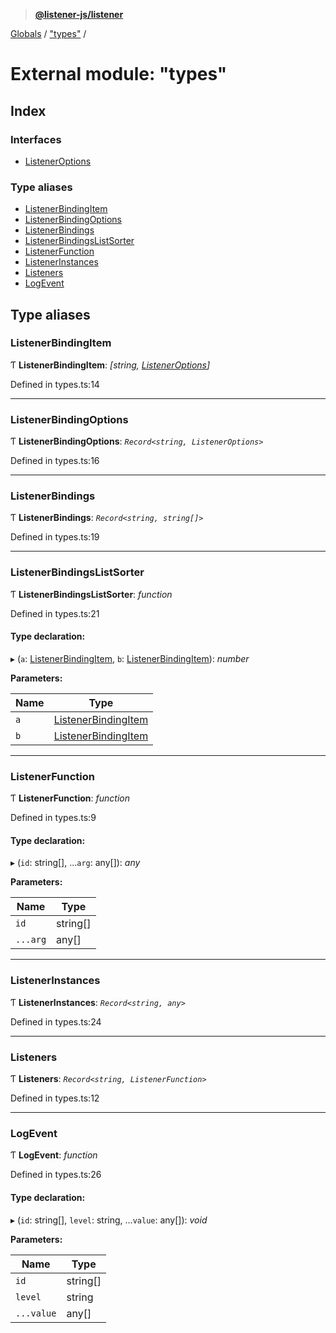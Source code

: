 > **[@listener-js/listener](../README.md)**

[Globals](../globals.md) / ["types"](_types_.md) /

# External module: "types"

## Index

### Interfaces

* [ListenerOptions](../interfaces/_types_.listeneroptions.md)

### Type aliases

* [ListenerBindingItem](_types_.md#listenerbindingitem)
* [ListenerBindingOptions](_types_.md#listenerbindingoptions)
* [ListenerBindings](_types_.md#listenerbindings)
* [ListenerBindingsListSorter](_types_.md#listenerbindingslistsorter)
* [ListenerFunction](_types_.md#listenerfunction)
* [ListenerInstances](_types_.md#listenerinstances)
* [Listeners](_types_.md#listeners)
* [LogEvent](_types_.md#logevent)

## Type aliases

###  ListenerBindingItem

Ƭ **ListenerBindingItem**: *[string, [ListenerOptions](../interfaces/_types_.listeneroptions.md)]*

Defined in types.ts:14

___

###  ListenerBindingOptions

Ƭ **ListenerBindingOptions**: *`Record<string, ListenerOptions>`*

Defined in types.ts:16

___

###  ListenerBindings

Ƭ **ListenerBindings**: *`Record<string, string[]>`*

Defined in types.ts:19

___

###  ListenerBindingsListSorter

Ƭ **ListenerBindingsListSorter**: *function*

Defined in types.ts:21

#### Type declaration:

▸ (`a`: [ListenerBindingItem](_types_.md#listenerbindingitem), `b`: [ListenerBindingItem](_types_.md#listenerbindingitem)): *number*

**Parameters:**

Name | Type |
------ | ------ |
`a` | [ListenerBindingItem](_types_.md#listenerbindingitem) |
`b` | [ListenerBindingItem](_types_.md#listenerbindingitem) |

___

###  ListenerFunction

Ƭ **ListenerFunction**: *function*

Defined in types.ts:9

#### Type declaration:

▸ (`id`: string[], ...`arg`: any[]): *any*

**Parameters:**

Name | Type |
------ | ------ |
`id` | string[] |
`...arg` | any[] |

___

###  ListenerInstances

Ƭ **ListenerInstances**: *`Record<string, any>`*

Defined in types.ts:24

___

###  Listeners

Ƭ **Listeners**: *`Record<string, ListenerFunction>`*

Defined in types.ts:12

___

###  LogEvent

Ƭ **LogEvent**: *function*

Defined in types.ts:26

#### Type declaration:

▸ (`id`: string[], `level`: string, ...`value`: any[]): *void*

**Parameters:**

Name | Type |
------ | ------ |
`id` | string[] |
`level` | string |
`...value` | any[] |